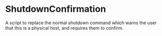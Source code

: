 # ShutdownConfirmation
A script to replace the normal shutdown command which warns the user that this is a physical host, and requires them to confirm.
